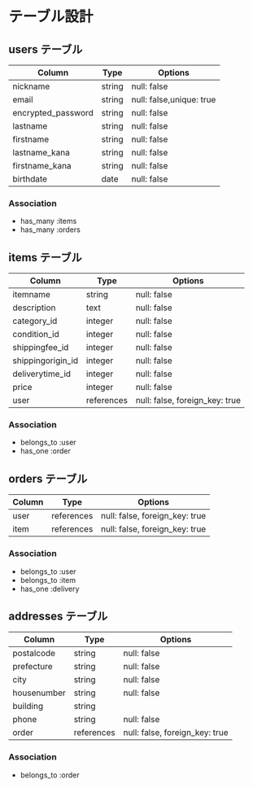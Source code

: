 # テーブル設計

## users テーブル

|       Column       |  Type  |         Options          |
| ------------------ | ------ | ------------------------ |
| nickname           | string | null: false              |
| email              | string | null: false,unique: true |
| encrypted_password | string | null: false              |
| lastname           | string | null: false              |
| firstname          | string | null: false              |
| lastname_kana      | string | null: false              |
| firstname_kana     | string | null: false              |
| birthdate          | date   | null: false              |


### Association

- has_many :items
- has_many :orders


## items テーブル

|      Column       |    Type    |            Options             |
| ----------------- | ---------- | ------------------------------ |
| itemname          | string     | null: false                    |
| description       | text       | null: false                    |
| category_id       | integer    | null: false                    |
| condition_id      | integer    | null: false                    |
| shippingfee_id    | integer    | null: false                    |
| shippingorigin_id | integer    | null: false                    |
| deliverytime_id   | integer    | null: false                    |
| price             | integer    | null: false                    |
| user              | references | null: false, foreign_key: true |

### Association

- belongs_to :user
- has_one :order


## orders テーブル

| Column |    Type    |            Options             |
| ------ | ---------- | ------------------------------ |
| user   | references | null: false, foreign_key: true |
| item   | references | null: false, foreign_key: true |

### Association

- belongs_to :user
- belongs_to :item
- has_one :delivery



## addresses テーブル

|   Column    |    Type    |            Options             |
| ----------- | ---------- | ------------------------------ |
| postalcode  | string     | null: false                    |
| prefecture  | string     | null: false                    |
| city        | string     | null: false                    |
| housenumber | string     | null: false                    |
| building    | string     |                                |
| phone       | string     | null: false                    |
| order       | references | null: false, foreign_key: true |

### Association

- belongs_to :order

